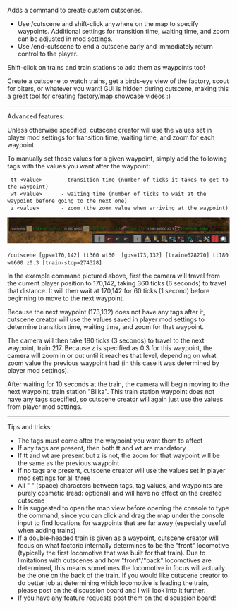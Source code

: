 Adds a command to create custom cutscenes.
- Use /cutscene and shift-click anywhere on the map to specify waypoints. Additional settings for transition time, waiting time, and zoom can be adjusted in mod settings.
- Use /end-cutscene to end a cutscene early and immediately return control to the player.

Shift-click on trains and train stations to add them as waypoints too!

Create a cutscene to watch trains, get a birds-eye view of the factory, scout for biters, or whatever you want! GUI is hidden during cutscene, making this a great tool for creating factory/map showcase videos :)


------------------
Advanced features:

Unless otherwise specified, cutscene creator will use the values set in player mod settings for transition time, waiting time, and zoom for each waypoint.

To manually set those values for a given waypoint, simply add the following tags with the values you want after the waypoint:

     tt <value>      - transition time (number of ticks it takes to get to the waypoint)
     wt <value>      - waiting time (number of ticks to wait at the waypoint before going to the next one)
     z <value>       - zoom (the zoom value when arriving at the waypoint)

![example command image](https://github.com/jingleheimer-schmidt/imgs/raw/primary/cutscene_creator_command_example.png)

`/cutscene [gps=170,142] tt360 wt60  [gps=173,132] [train=628270] tt180 wt600 z0.3 [train-stop=274328]`

In the example command pictured above, first the camera will travel from the current player position to 170,142, taking 360 ticks (6 seconds) to travel that distance. It will then wait at 170,142 for 60 ticks (1 second) before beginning to move to the next waypoint. 

Because the next waypoint (173,132) does not have any tags after it, cutscene creator will use the values saved in player mod settings to determine transition time, waiting time, and zoom for that waypoint. 

The camera will then take 180 ticks (3 seconds) to travel to the next waypoint, train 217. Because z is specified as 0.3 for this waypoint, the camera will zoom in or out until it reaches that level, depending on what zoom value the previous waypoint had (in this case it was determined by player mod settings). 

After waiting for 10 seconds at the train, the camera will begin moving to the next waypoint, train station "Bilka". This train station waypoint does not have any tags specified, so cutscene creator will again just use the values from player mod settings.  

------------------

Tips and tricks: 
- The tags must come after the waypoint you want them to affect
- If any tags are present, then both tt and wt are mandatory
- If tt and wt are present but z is not, the zoom for that waypoint will be the same as the previous waypoint
- If no tags are present, cutscene creator will use the values set in player mod settings for all three
- All " " (space) characters between tags, tag values, and waypoints are purely cosmetic (read: optional) and will have no effect on the created cutscene
- It is suggested to open the map view before opening the console to type the command, since you can click and drag the map under the console input to find locations for waypoints that are far away (especially useful when adding trains)
- If a double-headed train is given as a waypoint, cutscene creator will focus on what factorio internally determines to be the "front" locomotive (typically the first locomotive that was built for that train). Due to limitations with cutscenes and how "front"/"back" locomotives are determined, this means sometimes the locomotive in focus will actually be the one on the back of the train. If you would like cutscene creator to do better job at determining which locomotive is leading the train, please post on the discussion board and I will look into it further.
- If you have any feature requests post them on the discussion board! 
